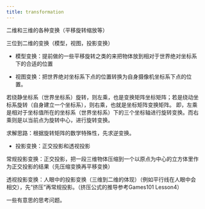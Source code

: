 ```yaml
---
title: transformation
---
```


二维和三维的各种变换（平移旋转缩放等）

三位到二维的变换（模型，视图，投影变换）

- 模型变换：提前做的一些平移旋转之类的来把物体放到相对于世界绝对坐标系下的合适的位置

- 视图变换：把世界绝对坐标系下点的位置转换为自身摄像机坐标系下点的位置。

若绕静坐标系（世界坐标系）旋转，则左乘，也是变换矩阵坐标矩阵；若是绕动坐标系旋转（自身建立一个坐标系），则右乘，也就是坐标矩阵变换矩阵。 即，左乘是相对于坐标值所在的坐标系（世界坐标系）下的三个坐标轴进行旋转变换。而右乘则是以当前点为旋转中心，进行旋转变换。

求解思路：根据旋转矩阵的数学特殊性，先求逆变换。

- 投影变换：正交投影和透视投影

常规投影变换：正交投影，把一段三维物体压缩到一个以原点为中心的立方体里作为正交投影的结果（先压缩变换再平移变换）

透视投影变换：人眼中的投影变换（三维到二维的体现）（例如平行线在人眼中会相交），先“挤压”再常规投影。（挤压公式的推导参考Games101 Lesson4）

一些有意思的思考问题。
